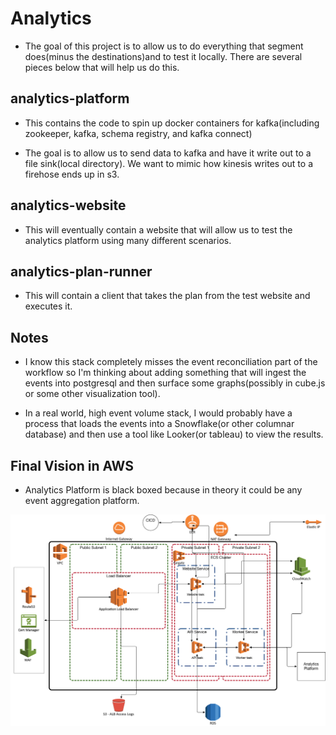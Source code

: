 # Analytics

- The goal of this project is to allow us to do everything that segment does(minus the destinations)and to test it locally.  There are several pieces below that will help us do this.

## analytics-platform

- This contains the code to spin up docker containers for kafka(including zookeeper, kafka, schema registry, and kafka connect)

- The goal is to allow us to send data to kafka and have it write out to a file sink(local directory). We want to mimic how kinesis writes out to a firehose ends up in s3.

## analytics-website

- This will eventually contain a website that will allow us to test the analytics platform using many different scenarios.

## analytics-plan-runner

- This will contain a client that takes the plan from the test website and executes it.

## Notes

- I know this stack completely misses the event reconciliation part of the workflow so I'm thinking about adding something that will ingest the events into postgresql and then surface some graphs(possibly in cube.js or some other visualization tool).

- In a real world, high event volume stack, I would probably have a process that loads the events into a Snowflake(or other columnar database) and then use a tool like Looker(or tableau) to view the results.

## Final Vision in AWS

- Analytics Platform is black boxed because in theory it could be any event aggregation platform.

![alt text](./arch_images/AnalyticsTestingPlatform_8_23_19.jpg)
